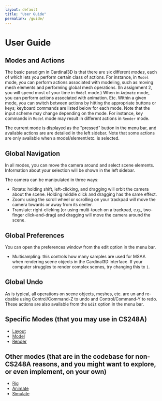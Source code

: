 ```yaml
---
layout: default
title: "User Guide"
permalink: /guide/
---
```


# User Guide

## Modes and Actions

The basic paradigm in Cardinal3D is that there are six different _modes_, each
of which lets you perform certain class of actions. For instance, in `Model` mode, you
can perform actions associated with modeling, such as moving mesh elements and performing global mesh operations. (In assignment 2, you will spend most of your time in `Model` mode.)
When in `Animate` mode, you can perform actions associated with animation. Etc. 
Within a given mode, you can
switch between actions by hitting the appropriate buttons or keys; keyboard commands are
listed below for each mode. Note that the input scheme may change depending on
the mode. For instance, key commands in `Model` mode may result in
different actions in `Render` mode.

The current mode is displayed as the "pressed" button in the menu bar, and available actions
are are detailed in the left sidebar. Note that some actions are only available when a model/element/etc. is selected.

## Global Navigation

In all modes, you can move the camera around and select scene elements. Information about your selection will be shown in the left sidebar. 

The camera can be manipulated in three ways:
- Rotate: holding shift, left-clicking, and dragging will orbit the camera about the scene. Holding middle click and dragging has the same effect.
- Zoom: using the scroll wheel or scrolling on your trackpad will move the camera towards or away from its center.
- Translate: right-clicking (or using multi-touch on a trackpad, e.g., two-finger click-and-drag) and dragging will move the camera around the scene.

## Global Preferences

You can open the preferences window from the edit option in the menu bar.
- Multisampling: this controls how many samples are used for MSAA when rendering scene objects in the Cardinal3D interface. If your computer struggles to render complex scenes, try changing this to `1`. 

## Global Undo

As is typical, all operations on scene objects, meshes, etc. are un and re-doable using Control/Command-Z to undo and Control/Command-Y to redo. These actions are also available from the `Edit` option in the menu bar.

## Specific Modes (that you may use in CS248A)

- [Layout](layout)
- [Model](model)
- [Render](render)

## Other modes (that are in the codebase for non-CS248A reasons, and you might want to explore, or even implement, on your own)

- [Rig](rig)
- [Animate](animate)
- [Simulate](simulate)


